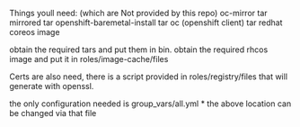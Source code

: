 Things youll need: (which are Not provided by this repo)
oc-mirror tar
mirrored tar
openshift-baremetal-install tar
oc (openshift client) tar
redhat coreos image


obtain the required tars and put them in bin.
obtain the required rhcos image and put it in roles/image-cache/files

Certs are also need, there is a script provided in roles/registry/files that will generate with openssl.


the only configuration needed is group_vars/all.yml
	* the above location can be changed via that file
